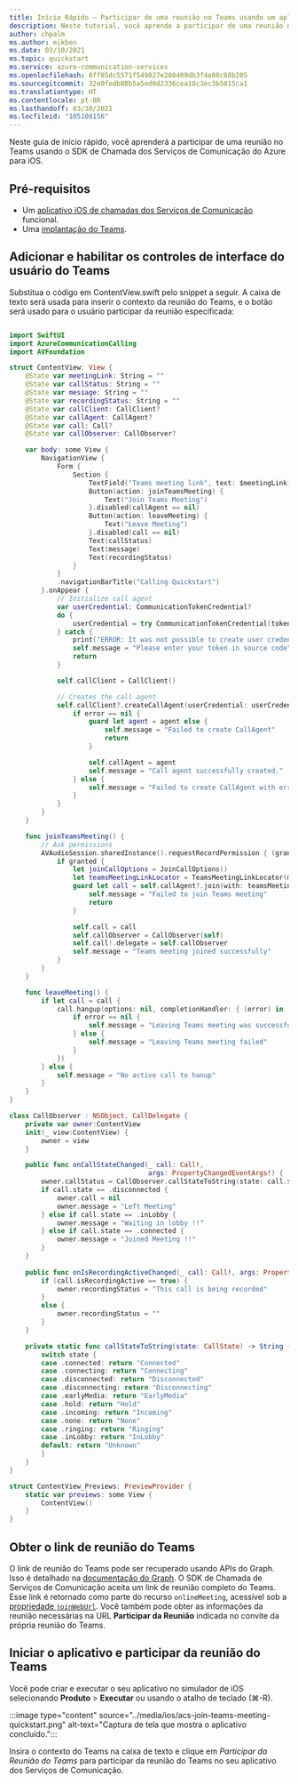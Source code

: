 ```yaml
---
title: Início Rápido – Participar de uma reunião no Teams usando um aplicativo iOS
description: Neste tutorial, você aprende a participar de uma reunião no Teams usando o SDK de Chamada dos Serviços de Comunicação do Azure para iOS
author: chpalm
ms.author: mikben
ms.date: 03/10/2021
ms.topic: quickstart
ms.service: azure-communication-services
ms.openlocfilehash: 8ff85dc5571f549027e208409db3f4e80c68b205
ms.sourcegitcommit: 32e0fedb80b5a5ed0d2336cea18c3ec3b5015ca1
ms.translationtype: HT
ms.contentlocale: pt-BR
ms.lasthandoff: 03/30/2021
ms.locfileid: "105108156"
---
```

Neste guia de início rápido, você aprenderá a participar de uma reunião no Teams usando o SDK de Chamada dos Serviços de Comunicação do Azure para iOS.

## <a name="prerequisites"></a>Pré-requisitos

- Um [aplicativo iOS de chamadas dos Serviços de Comunicação](../getting-started-with-calling.md) funcional.
- Uma [implantação do Teams](/deployoffice/teams-install).


## <a name="add-the-teams-ui-controls-and-enable-the-teams-ui-controls"></a>Adicionar e habilitar os controles de interface do usuário do Teams

Substitua o código em ContentView.swift pelo snippet a seguir. A caixa de texto será usada para inserir o contexto da reunião do Teams, e o botão será usado para o usuário participar da reunião especificada:

```swift

import SwiftUI
import AzureCommunicationCalling
import AVFoundation

struct ContentView: View {
    @State var meetingLink: String = ""
    @State var callStatus: String = ""
    @State var message: String = ""
    @State var recordingStatus: String = ""
    @State var callClient: CallClient?
    @State var callAgent: CallAgent?
    @State var call: Call?
    @State var callObserver: CallObserver?

    var body: some View {
        NavigationView {
            Form {
                Section {
                    TextField("Teams meeting link", text: $meetingLink)
                    Button(action: joinTeamsMeeting) {
                        Text("Join Teams Meeting")
                    }.disabled(callAgent == nil)
                    Button(action: leaveMeeting) {
                        Text("Leave Meeting")
                    }.disabled(call == nil)
                    Text(callStatus)
                    Text(message)
                    Text(recordingStatus)
                }
            }
            .navigationBarTitle("Calling Quickstart")
        }.onAppear {
            // Initialize call agent
            var userCredential: CommunicationTokenCredential?
            do {
                userCredential = try CommunicationTokenCredential(token: "<USER ACCESS TOKEN>")
            } catch {
                print("ERROR: It was not possible to create user credential.")
                self.message = "Please enter your token in source code"
                return
            }

            self.callClient = CallClient()

            // Creates the call agent
            self.callClient?.createCallAgent(userCredential: userCredential) { (agent, error) in
                if error == nil {
                    guard let agent = agent else {
                        self.message = "Failed to create CallAgent"
                        return
                    }

                    self.callAgent = agent
                    self.message = "Call agent successfully created."
                } else {
                    self.message = "Failed to create CallAgent with error"
                }
            }
        }
    }

    func joinTeamsMeeting() {
        // Ask permissions
        AVAudioSession.sharedInstance().requestRecordPermission { (granted) in
            if granted {
                let joinCallOptions = JoinCallOptions()
                let teamsMeetingLinkLocator = TeamsMeetingLinkLocator(meetingLink: self.meetingLink);
                guard let call = self.callAgent?.join(with: teamsMeetingLinkLocator, joinCallOptions: joinCallOptions) else {
                    self.message = "Failed to join Teams meeting"
                    return
                }

                self.call = call
                self.callObserver = CallObserver(self)
                self.call!.delegate = self.callObserver
                self.message = "Teams meeting joined successfully"
            }
        }
    }

    func leaveMeeting() {
        if let call = call {
            call.hangup(options: nil, completionHandler: { (error) in
                if error == nil {
                    self.message = "Leaving Teams meeting was successful"
                } else {
                    self.message = "Leaving Teams meeting failed"
                }
            })
        } else {
            self.message = "No active call to hanup"
        }
    }
}

class CallObserver : NSObject, CallDelegate {
    private var owner:ContentView
    init(_ view:ContentView) {
        owner = view
    }

    public func onCallStateChanged(_ call: Call!,
                                   args: PropertyChangedEventArgs!) {
        owner.callStatus = CallObserver.callStateToString(state: call.state)
        if call.state == .disconnected {
            owner.call = nil
            owner.message = "Left Meeting"
        } else if call.state == .inLobby {
            owner.message = "Waiting in lobby !!"
        } else if call.state == .connected {
            owner.message = "Joined Meeting !!"
        }
    }
    
    public func onIsRecordingActiveChanged(_ call: Call!, args: PropertyChangedEventArgs!) {
        if (call.isRecordingActive == true) {
            owner.recordingStatus = "This call is being recorded"
        }
        else {
            owner.recordingStatus = ""
        }
    }

    private static func callStateToString(state: CallState) -> String {
        switch state {
        case .connected: return "Connected"
        case .connecting: return "Connecting"
        case .disconnected: return "Disconnected"
        case .disconnecting: return "Disconnecting"
        case .earlyMedia: return "EarlyMedia"
        case .hold: return "Hold"
        case .incoming: return "Incoming"
        case .none: return "None"
        case .ringing: return "Ringing"
        case .inLobby: return "InLobby"
        default: return "Unknown"
        }
    }
}

struct ContentView_Previews: PreviewProvider {
    static var previews: some View {
        ContentView()
    }
}

```

## <a name="get-the-teams-meeting-link"></a>Obter o link de reunião do Teams

O link de reunião do Teams pode ser recuperado usando APIs do Graph. Isso é detalhado na [documentação do Graph](/graph/api/onlinemeeting-createorget?tabs=http&view=graph-rest-beta).
O SDK de Chamada de Serviços de Comunicação aceita um link de reunião completo do Teams. Esse link é retornado como parte do recurso `onlineMeeting`, acessível sob a [propriedade `joinWebUrl`](/graph/api/resources/onlinemeeting?view=graph-rest-beta). Você também pode obter as informações da reunião necessárias na URL **Participar da Reunião** indicada no convite da própria reunião do Teams.

## <a name="launch-the-app-and-join-teams-meeting"></a>Iniciar o aplicativo e participar da reunião do Teams

Você pode criar e executar o seu aplicativo no simulador de iOS selecionando **Produto** > **Executar** ou usando o atalho de teclado (&#8984;-R).

:::image type="content" source="../media/ios/acs-join-teams-meeting-quickstart.png" alt-text="Captura de tela que mostra o aplicativo concluído.":::

Insira o contexto do Teams na caixa de texto e clique em *Participar da Reunião do Teams* para participar da reunião do Teams no seu aplicativo dos Serviços de Comunicação.
